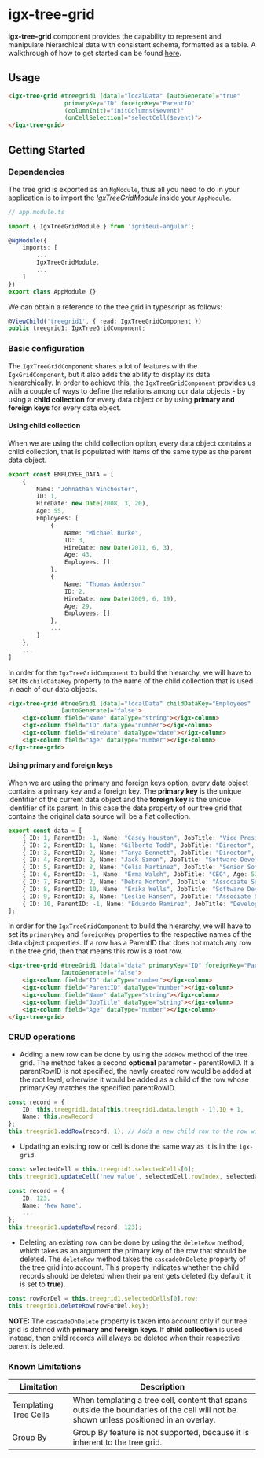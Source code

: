 # igx-tree-grid
**igx-tree-grid** component provides the capability to represent and manipulate hierarchical data with consistent schema, formatted as a table.
A walkthrough of how to get started can be found [here](https://www.infragistics.com/products/ignite-ui-angular/angular/components/treegrid.html).

## Usage
```html
<igx-tree-grid #treegrid1 [data]="localData" [autoGenerate]="true"
                primaryKey="ID" foreignKey="ParentID"
                (columnInit)="initColumns($event)"
                (onCellSelection)="selectCell($event)">
</igx-tree-grid>
```

## Getting Started

### Dependencies
The tree grid is exported as an `NgModule`, thus all you need to do in your application is to import the _IgxTreeGridModule_ inside your `AppModule`.

```typescript
// app.module.ts

import { IgxTreeGridModule } from 'igniteui-angular';

@NgModule({
    imports: [
        ...
        IgxTreeGridModule,
        ...
    ]
})
export class AppModule {}
```

We can obtain a reference to the tree grid in typescript as follows:

```typescript
@ViewChild('treegrid1', { read: IgxTreeGridComponent })
public treegrid1: IgxTreeGridComponent;
```

### Basic configuration

The `IgxTreeGridComponent` shares a lot of features with the `IgxGridComponent`, but it also adds the ability to display its data hierarchically. In order to achieve this, the `IgxTreeGridComponent` provides us with a couple of ways to define the relations among our data objects - by using a **child collection** for every data object or by using **primary and foreign keys** for every data object.

#### Using child collection

When we are using the child collection option, every data object contains a child collection, that is populated with items of the same type as the parent data object.


```typescript
export const EMPLOYEE_DATA = [
    {
        Name: "Johnathan Winchester",
        ID: 1,
        HireDate: new Date(2008, 3, 20),
        Age: 55,
        Employees: [
            {
                Name: "Michael Burke",
                ID: 3,
                HireDate: new Date(2011, 6, 3),
                Age: 43,
                Employees: []
            },
            {
                Name: "Thomas Anderson"
                ID: 2,
                HireDate: new Date(2009, 6, 19),
                Age: 29,
                Employees: []
            },
            ...
        ]
    },
    ...
]
```

In order for the `IgxTreeGridComponent` to build the hierarchy, we will have to set its `childDataKey` property to the name of the child collection that is used in each of our data objects.

```html
<igx-tree-grid #treeGrid1 [data]="localData" childDataKey="Employees"
               [autoGenerate]="false">
    <igx-column field="Name" dataType="string"></igx-column>
    <igx-column field="ID" dataType="number"></igx-column>
    <igx-column field="HireDate" dataType="date"></igx-column>
    <igx-column field="Age" dataType="number"></igx-column>
</igx-tree-grid>
```
#### Using primary and foreign keys

When we are using the primary and foreign keys option, every data object contains a primary key and a foreign key. The **primary key** is the unique identifier of the current data object and the **foreign key** is the unique identifier of its parent. In this case the data property of our tree grid that contains the original data source will be a flat collection.

```typescript
export const data = [
    { ID: 1, ParentID: -1, Name: "Casey Houston", JobTitle: "Vice President", Age: 32 },
    { ID: 2, ParentID: 1, Name: "Gilberto Todd", JobTitle: "Director", Age: 41 },
    { ID: 3, ParentID: 2, Name: "Tanya Bennett", JobTitle: "Director", Age: 29 },
    { ID: 4, ParentID: 2, Name: "Jack Simon", JobTitle: "Software Developer", Age: 33 },
    { ID: 5, ParentID: 8, Name: "Celia Martinez", JobTitle: "Senior Software Developer", Age: 44 },
    { ID: 6, ParentID: -1, Name: "Erma Walsh", JobTitle: "CEO", Age: 52 },
    { ID: 7, ParentID: 2, Name: "Debra Morton", JobTitle: "Associate Software Developer", Age: 35 },
    { ID: 8, ParentID: 10, Name: "Erika Wells", JobTitle: "Software Development Team Lead", Age: 50 },
    { ID: 9, ParentID: 8, Name: "Leslie Hansen", JobTitle: "Associate Software Developer", Age: 28 },
    { ID: 10, ParentID: -1, Name: "Eduardo Ramirez", JobTitle: "Development Manager", Age: 53 }
];
```

In order for the `IgxTreeGridComponent` to build the hierarchy, we will have to set its `primaryKey` and `foreignKey` properties to the respective names of the data object properties. If a row has a ParentID that does not match any row in the tree grid, then that means this row is a root row.

```html
<igx-tree-grid #treeGrid1 [data]="data" primaryKey="ID" foreignKey="ParentID"
               [autoGenerate]="false">
    <igx-column field="ID" dataType="number"></igx-column>
    <igx-column field="ParentID" dataType="number"></igx-column>
    <igx-column field="Name" dataType="string"></igx-column>
    <igx-column field="JobTitle" dataType="string"></igx-column>
    <igx-column field="Age" dataType="number"></igx-column>
</igx-tree-grid>
```

### CRUD operations

- Adding a new row can be done by using the `addRow` method of the tree grid. The method takes a second **optional** parameter - parentRowID. If a parentRowID is not specified, the newly created row would be added at the root level, otherwise it would be added as a child of the row whose primaryKey matches the specified parentRowID.

```typescript
const record = {
    ID: this.treegrid1.data[this.treegrid1.data.length - 1].ID + 1,
    Name: this.newRecord
};
this.treegrid1.addRow(record, 1); // Adds a new child row to the row with ID=1.
```

- Updating an existing row or cell is done the same way as it is in the `igx-grid`.

```typescript
const selectedCell = this.treegrid1.selectedCells[0];
this.treegrid1.updateCell('new value', selectedCell.rowIndex, selectedCell.column.field);

const record = {
    ID: 123,
    Name: 'New Name',
    ...
};
this.treegrid1.updateRow(record, 123);
```

- Deleting an existing row can be done by using the `deleteRow` method, which takes as an argument the primary key of the row that should be deleted.
The `deleteRow` method takes the `cascadeOnDelete` property of the tree grid into account. This property indicates whether the child records should be deleted when their parent gets deleted (by default, it is set to **true**).

```typescript
const rowForDel = this.treegrid1.selectedCells[0].row;
this.treegrid1.deleteRow(rowForDel.key);
```

**NOTE:** The `cascadeOnDelete` property is taken into account only if our tree grid is defined with **primary and foreign keys**. If **child collection** is used instead, then child records will always be deleted when their respective parent is deleted.

### Known Limitations

|Limitation|Description|
|--- |--- |
|Templating Tree Cells|When templating a tree cell, content that spans outside the boundaries of the cell will not be shown unless positioned in an overlay.|
|Group By|Group By feature is not supported, because it is inherent to the tree grid.|
